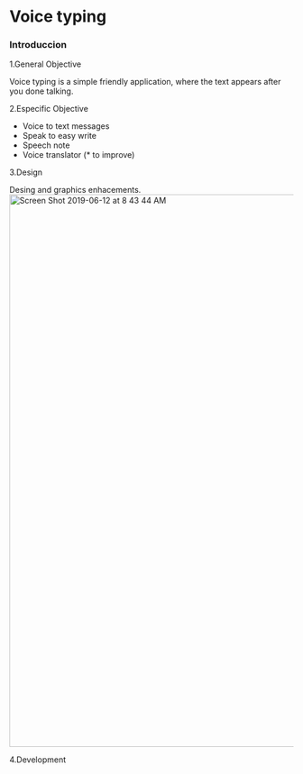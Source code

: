 # Voice typing

### Introduccion
1.General Objective

Voice typing is a simple friendly application, where the text appears after you done talking.

2.Especific Objective

- Voice to text messages
- Speak to easy write
- Speech note
- Voice translator (* to improve)

3.Design

Desing and graphics enhacements.
<img width="981" alt="Screen Shot 2019-06-12 at 8 43 44 AM" src="https://user-images.githubusercontent.com/16901962/59352435-a59ac700-8cee-11e9-8f77-0826fc983bf5.png">


4.Development

